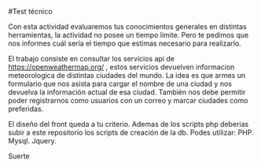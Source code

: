 
#Test técnico

Con esta actividad evaluaremos tus conocimientos generales en distintas herramientas, la actividad no posee un tiempo límite. Pero te pedimos que nos informes cuál sería el tiempo que estimas necesario para realizarlo.

El trabajo consiste en consultar los servicios api de https://openweathermap.org/ , estos servicios devuelven informacion meteorologica de distintas ciudades del mundo. La idea es que armes un formulario que nos asista para cargar el nombre de una ciudad y nos devuelva la información actual de esa ciudad. También nos debe permitir poder registrarnos como usuarios con un correo y marcar ciudades como preferidas.

El diseño del front queda a tu criterio. Ademas de los scripts php deberias subir a este repositorio los scripts de creación de la db. Podes utilizar: PHP. Mysql. Jquery.

Suerte
